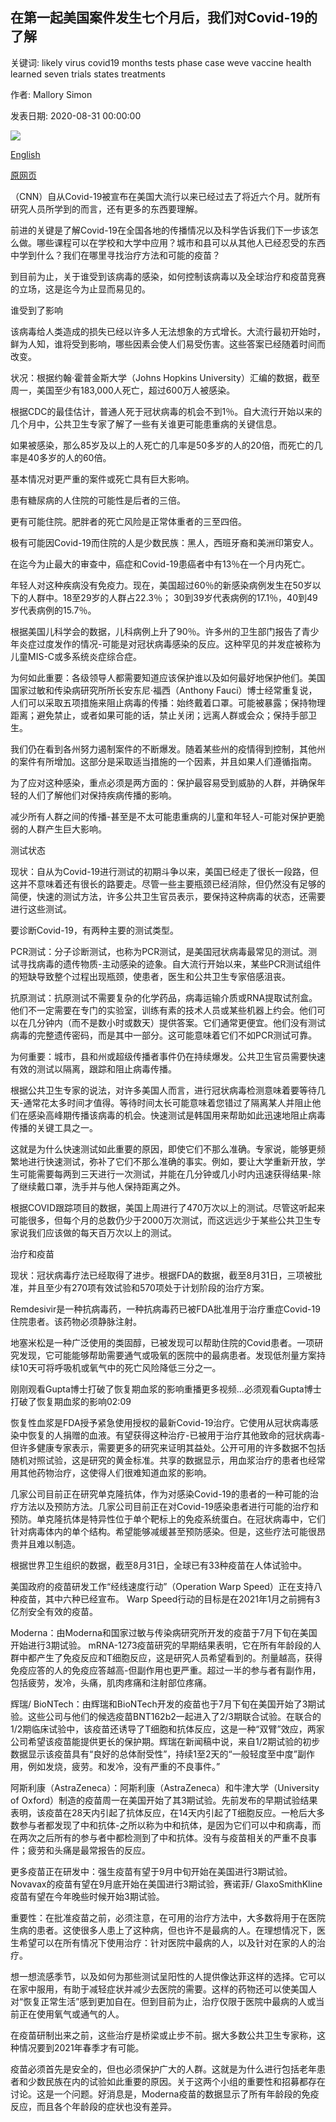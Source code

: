 ## 在第一起美国案件发生七个月后，我们对Covid-19的了解

关键词: likely virus covid19 months tests phase case weve vaccine health learned seven trials states treatments

作者: Mallory Simon

发表日期: 2020-08-31 00:00:00

![](https://cdn.cnn.com/cnnnext/dam/assets/200831205823-sanjay-gupta-covid-step-back-pkg-super-tease.jpg)

[English](What%20we%27ve%20learned%20about%20Covid-19%20seven%20months%20after%20the%20first%20US%20case.md)

[原网页](https://edition.cnn.com/2020/08/31/health/covid-step-back-what-we-have-learned/index.html)

（CNN）自从Covid-19被宣布在美国大流行以来已经过去了将近六个月。就所有研究人员所学到的而言，还有更多的东西要理解。

前进的关键是了解Covid-19在全国各地的传播情况以及科学告诉我们下一步该怎么做。哪些课程可以在学校和大学中应用？城市和县可以从其他人已经忍受的东西中学到什么？我们在哪里寻找治疗方法和可能的疫苗？

到目前为止，关于谁受到该病毒的感染，如何控制该病毒以及全球治疗和疫苗竞赛的立场，这是迄今为止显而易见的。

谁受到了影响

该病毒给人类造成的损失已经以许多人无法想象的方式增长。大流行最初开始时，鲜为人知，谁将受到影响，哪些因素会使人们易受伤害。这些答案已经随着时间而改变。

状况：根据约翰·霍普金斯大学（Johns Hopkins University）汇编的数据，截至周一，美国至少有183,000人死亡，超过600万人被感染。

根据CDC的最佳估计，普通人死于冠状病毒的机会不到1％。自大流行开始以来的几个月中，公共卫生专家了解了一些有关谁更可能患重病的关键信息。

如果被感染，那么85岁及以上的人死亡的几率是50多岁的人的20倍，而死亡的几率是40多岁的人的60倍。

基本情况对更严重的案件或死亡具有巨大影响。

患有糖尿病的人住院的可能性是后者的三倍。

更有可能住院。肥胖者的死亡风险是正常体重者的三至四倍。

极有可能因Covid-19而住院的人是少数民族：黑人，西班牙裔和美洲印第安人。

在迄今为止最大的审查中，癌症和Covid-19患癌者中有13％在一个月内死亡。

年轻人对这种疾病没有免疫力。现在，美国超过60％的新感染病例发生在50岁以下的人群中。18至29岁的人群占22.3％； 30到39岁代表病例的17.1％，40到49岁代表病例的15.7％。

根据美国儿科学会的数据，儿科病例上升了90％。许多州的卫生部门报告了青少年炎症过度发作的情况-可能是对冠状病毒感染的反应。这种罕见的并发症被称为儿童MIS-C或多系统炎症综合症。

为何如此重要：各级领导人都需要知道应该保护谁以及如何最好地保护他们。美国国家过敏和传染病研究所所长安东尼·福西（Anthony Fauci）博士经常重复说，人们可以采取五项措施来阻止病毒的传播：始终戴着口罩。可能被暴露；保持物理距离；避免禁止，或者如果可能的话，禁止关闭；远离人群或会众；保持手部卫生。

我们仍在看到各州努力遏制案件的不断爆发。随着某些州的疫情得到控制，其他州的案件有所增加。这部分是采取适当措施的一个因素，并且如果人们遵循指南。

为了应对这种感染，重点必须是两方面的：保护最容易受到威胁的人群，并确保年轻的人们了解他们对保持疾病传播的影响。

减少所有人群之间的传播-甚至是不太可能患重病的儿童和年轻人-可能对保护更脆弱的人群产生巨大影响。

测试状态

现状：自从为Covid-19进行测试的初期斗争以来，美国已经走了很长一段路，但这并不意味着还有很长的路要走。尽管一些主要瓶颈已经消除，但仍然没有足够的简便，快速的测试方法，许多公共卫生官员表示，要保持这种病毒的状态，还需要进行这些测试。

要诊断Covid-19，有两种主要的测试类型。

PCR测试：分子诊断测试，也称为PCR测试，是美国冠状病毒最常见的测试。测试寻找病毒的遗传物质-主动感染的迹象。自大流行开始以来，某些PCR测试组件的短缺导致整个过程出现瓶颈，使患者，医生和公共卫生专家倍感沮丧。

抗原测试：抗原测试不需要复杂的化学药品，病毒运输介质或RNA提取试剂盒。他们不一定需要在专门的实验室，训练有素的技术人员或某些机器上约会。他们可以在几分钟内（而不是数小时或数天）提供答案。它们通常更便宜。他们没有测试病毒的完整遗传密码，而是其中一部分。这可能意味着它们不如PCR测试可靠。

为何重要：城市，县和州或超级传播者事件仍在持续爆发。公共卫生官员需要快速有效的测试以隔离，跟踪和阻止病毒传播。

根据公共卫生专家的说法，对许多美国人而言，进行冠状病毒检测意味着要等待几天-通常花太多时间才值得。等待时间太长可能意味着您错过了隔离某人并阻止他们在感染高峰期传播该病毒的机会。快速测试是韩国用来帮助如此迅速地阻止病毒传播的关键工具之一。

这就是为什么快速测试如此重要的原因，即使它们不那么准确。专家说，能够更频繁地进行快速测试，弥补了它们不那么准确的事实。例如，要让大学重新开放，学生可能需要每两到三天进行一次测试，并能在几分钟或几小时内迅速获得结果-除了继续戴口罩，洗手并与他人保持距离之外。

根据COVID跟踪项目的数据，美国上周进行了470万次以上的测试。尽管这听起来可能很多，但每个月的总数仍少于2000万次测试，而这远远少于某些公共卫生专家说我们应该做的每天百万次以上的测试。

治疗和疫苗

现状：冠状病毒疗法已经取得了进步。根据FDA的数据，截至8月31日，三项被批准，并且至少有270项有效试验和570项处于计划阶段的治疗方案。

Remdesivir是一种抗病毒药，一种抗病毒药已被FDA批准用于治疗重症Covid-19住院患者。该药物必须静脉注射。

地塞米松是一种广泛使用的类固醇，已被发现可以帮助住院的Covid患者。一项研究发现，它可能能够帮助需要通气或吸氧的医院中的最病患者。发现低剂量方案持续10天可将呼吸机或氧气中的死亡风险降低三分之一。

刚刚观看Gupta博士打破了恢复期血浆的影响重播更多视频...必须观看Gupta博士打破了恢复期血浆的影响02:09

恢复性血浆是FDA授予紧急使用授权的最新Covid-19治疗。它使用从冠状病毒感染中恢复的人捐赠的血液。有望获得这种治疗-已被用于治疗其他致命的冠状病毒-但许多健康专家表示，需要更多的研究来证明其益处。公开可用的许多数据不包括随机对照试验，这是研究的黄金标准。共享的数据显示，用血浆治疗的患者也经常用其他药物治疗，这使得人们很难知道血浆的影响。

几家公司目前正在研究单克隆抗体，作为对感染Covid-19的患者的一种可能的治疗方法以及预防方法。几家公司目前正在对Covid-19感染患者进行可能的治疗和预防。单克隆抗体是特异性位于单个靶标上的免疫系统蛋白。在冠状病毒中，它们针对病毒体内的单个结构。希望能够减缓甚至预防感染。但是，这些疗法可能很昂贵并且难以制造。

根据世界卫生组织的数据，截至8月31日，全球已有33种疫苗在人体试验中。

美国政府的疫苗研发工作“经线速度行动”（Operation Warp Speed）正在支持八种疫苗，其中六种已经宣布。 Warp Speed行动的目标是在2021年1月之前拥有3亿剂安全有效的疫苗。

Moderna：由Moderna和国家过敏与传染病研究所开发的疫苗于7月下旬在美国开始进行3期试验。 mRNA-1273疫苗研究的早期结果表明，它在所有年龄段的人群中都产生了免疫反应和T细胞反应，这是研究人员希望看到的。剂量越高，获得免疫应答的人的免疫应答越高-但副作用也更严重。超过一半的参与者有副作用，包括疲劳，发冷，头痛，肌肉疼痛和注射部位疼痛。

辉瑞/ BioNTech：由辉瑞和BioNTech开发的疫苗也于7月下旬在美国开始了3期试验。这些公司与他们的候选疫苗BNT162b2一起进入了2/3期联合试验。在联合的1/2期临床试验中，该疫苗还诱导了T细胞和抗体反应，这是一种“双臂”效应，两家公司希望该疫苗能提供更长的保护期。辉瑞在新闻稿中说，来自1/2期试验的初步数据显示该疫苗具有“良好的总体耐受性”，持续1至2天的“一般轻度至中度”副作用，例如发烧，疲劳。和发冷，没有严重的不良事件。”

阿斯利康（AstraZeneca）：阿斯利康（AstraZeneca）和牛津大学（University of Oxford）制造的疫苗周一在美国开始了其3期试验。先前发布的早期试验结果表明，该疫苗在28天内引起了抗体反应，在14天内引起了T细胞反应。一枪后大多数参与者都发现了中和抗体-之所以称为中和抗体，是因为它们可以中和病毒，而在两次之后所有的参与者中都检测到了中和抗体。没有与疫苗相关的严重不良事件；疲劳和头痛是最常报告的反应。

更多疫苗正在研发中：强生疫苗有望于9月中旬开始在美国进行3期试验。 Novavax的疫苗有望在9月底开始在美国进行3期试验，赛诺菲/ GlaxoSmithKline疫苗有望在今年晚些时候开始3期试验。

重要性：在批准疫苗之前，必须注意，在可用的治疗方法中，大多数将用于在医院生病的患者。这使很多人患上了这种病，但也许不是最病的人。在理想情况下，医生希望可以在所有情况下使用治疗：针对医院中最病的人，以及针对在家的人的治疗。

想一想流感季节，以及如何为那些测试呈阳性的人提供像达菲这样的选择。它可以在家中服用，有助于减轻症状并减少去医院的需要。这样的药物还可以使美国人对“恢复正常生活”感到更加自在。但到目前为止，治疗仅限于医院中最病的人或当前正在使用氧气或通气的人。

在疫苗研制出来之前，这些治疗是桥梁或止步不前。据大多数公共卫生专家称，这种情况要到2021年春季才有可能。

疫苗必须首先是安全的，但也必须保护广大的人群。这就是为什么进行包括老年患者和少数民族在内的试验如此重要的原因。关于这两个小组的重要性和招募都存在讨论。这是一个问题。好消息是，Moderna疫苗的数据显示了所有年龄段的免疫反应，而且各个年龄段的症状也没有差异。